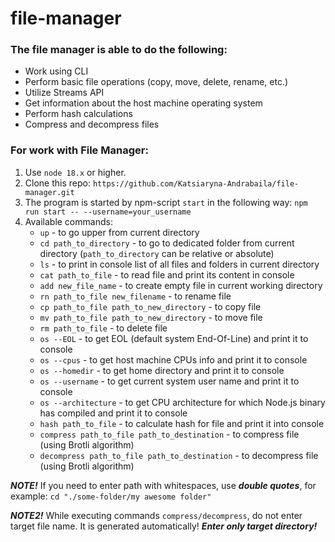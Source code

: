 # file-manager

### The file manager is able to do the following: ###

+ Work using CLI
+ Perform basic file operations (copy, move, delete, rename, etc.)
+ Utilize Streams API
+ Get information about the host machine operating system
+ Perform hash calculations
+ Compress and decompress files

### For work with File Manager: ###
1. Use `node 18.x` or higher.
2. Clone this repo: `https://github.com/Katsiaryna-Andrabaila/file-manager.git`
3. The program is started by npm-script `start` in the following way: ```npm run start -- --username=your_username```
4. Available commands:
   + `up` - to go upper from current directory
   + `cd path_to_directory` - to go to dedicated folder from current directory (`path_to_directory` can be relative or absolute)
   + `ls` - to print in console list of all files and folders in current directory
   + `cat path_to_file` - to read file and print its content in console
   + `add new_file_name` - to create empty file in current working directory
   + `rn path_to_file new_filename` - to rename file
   + `cp path_to_file path_to_new_directory` - to copy file
   + `mv path_to_file path_to_new_directory` - to move file
   + `rm path_to_file` - to delete file
   + `os --EOL` - to get EOL (default system End-Of-Line) and print it to console
   + `os --cpus` - to get host machine CPUs info and print it to console
   + `os --homedir` - to get home directory and print it to console
   + `os --username` - to get current system user name and print it to console
   + `os --architecture` - to get CPU architecture for which Node.js binary has compiled and print it to console
   + `hash path_to_file` - to calculate hash for file and print it into console
   + `compress path_to_file path_to_destination` - to compress file (using Brotli algorithm)
   + `decompress path_to_file path_to_destination` - to decompress file (using Brotli algorithm)
  
***NOTE!*** If you need to enter path with whitespaces, use ***double quotes***, for example: ```cd "./some-folder/my awesome folder"```

***NOTE2!*** While executing commands `compress/decompress`, do not enter target file name. It is generated automatically! ***Enter only target directory!***
